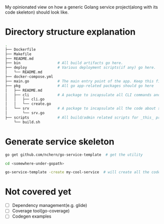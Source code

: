 My opinionated view on how a generic Golang service project(along with its code skeleton) should look like. 

# Directory structure explanation

```bash
.
├── Dockerfile
├── Makefile
├── README.md
├── bin                 # All build artifacts go here.
├── deploy              # Various deployment scripts(if any) go here.
│   └── README.md
├── docker-compose.yml
├── main.go             # The main entry point of the app. Keep this file as the only .go file at this level.
├── pkg                 # All go app-related packages should go here
│   ├── README.md
│   ├── cli             # A package to incapsulate all CLI commands and the entrypoint for command invocation.
│   │   ├── cli.go
│   │   └── create.go
│   └── srv             # A package to incapsulate all the code about server side.
│       └── srv.go
├── scripts             # All build/admin related scripts for _this_ project go here.
    └── build.sh
```

# Generate service skeleton
```bash
go get github.com/nchern/go-service-template  # get the utility

cd <somewhere-under-gopath>

go-service-template -create my-cool-service  # will create all the code files under ./my-cool-service
```

# Not covered yet
 - [ ] Dependency management(e.g. glide)
 - [ ] Coverage tool(go-coverage)
 - [ ] Codegen examples
